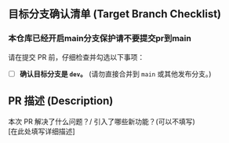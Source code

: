 ## 目标分支确认清单 (Target Branch Checklist)  

### 本仓库已经开启main分支保护请不要提交pr到main  

请在提交 PR 前，仔细检查并勾选以下事项：  

- [ ] **确认目标分支是 `dev`。** (请勿直接合并到 `main` 或其他发布分支。)  


## PR 描述 (Description)

本次 PR 解决了什么问题？/ 引入了哪些新功能？(可以不填写)  
[在此处填写详细描述]